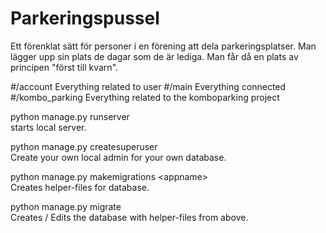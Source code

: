 # Parkeringspussel

Ett förenklat sätt för personer i en förening att dela parkeringsplatser.
Man lägger upp sin plats de dagar som de är lediga.
Man får då en plats av principen "först till kvarn".



#/account
Everything related to user
#/main
Everything connected
#/kombo_parking
Everything related to the komboparking project

python manage.py runserver<br>
  starts local server.
  
python manage.py createsuperuser<br>
  Create your own local admin for your own database.

python manage.py makemigrations \<appname\><br>
  Creates helper-files for database.

python manage.py migrate<br>
  Creates / Edits the database with helper-files from above.
  
